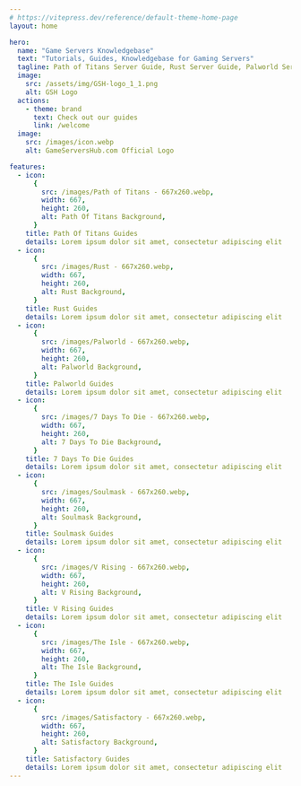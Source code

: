 ```yaml
---
# https://vitepress.dev/reference/default-theme-home-page
layout: home

hero:
  name: "Game Servers Knowledgebase"
  text: "Tutorials, Guides, Knowledgebase for Gaming Servers"
  tagline: Path of Titans Server Guide, Rust Server Guide, Palworld Server Guide, 7 Days To Die Server Guide, Soulmask Server Guide, V Rising Server Guide, The Isle Server Guide,
  image:
    src: /assets/img/GSH-logo_1_1.png
    alt: GSH Logo
  actions:
    - theme: brand
      text: Check out our guides
      link: /welcome
  image:
    src: /images/icon.webp
    alt: GameServersHub.com Official Logo

features:
  - icon:
      {
        src: /images/Path of Titans - 667x260.webp,
        width: 667,
        height: 260,
        alt: Path Of Titans Background,
      }
    title: Path Of Titans Guides
    details: Lorem ipsum dolor sit amet, consectetur adipiscing elit
  - icon:
      {
        src: /images/Rust - 667x260.webp,
        width: 667,
        height: 260,
        alt: Rust Background,
      }
    title: Rust Guides
    details: Lorem ipsum dolor sit amet, consectetur adipiscing elit
  - icon:
      {
        src: /images/Palworld - 667x260.webp,
        width: 667,
        height: 260,
        alt: Palworld Background,
      }
    title: Palworld Guides
    details: Lorem ipsum dolor sit amet, consectetur adipiscing elit
  - icon:
      {
        src: /images/7 Days To Die - 667x260.webp,
        width: 667,
        height: 260,
        alt: 7 Days To Die Background,
      }
    title: 7 Days To Die Guides
    details: Lorem ipsum dolor sit amet, consectetur adipiscing elit
  - icon:
      {
        src: /images/Soulmask - 667x260.webp,
        width: 667,
        height: 260,
        alt: Soulmask Background,
      }
    title: Soulmask Guides
    details: Lorem ipsum dolor sit amet, consectetur adipiscing elit
  - icon:
      {
        src: /images/V Rising - 667x260.webp,
        width: 667,
        height: 260,
        alt: V Rising Background,
      }
    title: V Rising Guides
    details: Lorem ipsum dolor sit amet, consectetur adipiscing elit
  - icon:
      {
        src: /images/The Isle - 667x260.webp,
        width: 667,
        height: 260,
        alt: The Isle Background,
      }
    title: The Isle Guides
    details: Lorem ipsum dolor sit amet, consectetur adipiscing elit
  - icon:
      {
        src: /images/Satisfactory - 667x260.webp,
        width: 667,
        height: 260,
        alt: Satisfactory Background,
      }
    title: Satisfactory Guides
    details: Lorem ipsum dolor sit amet, consectetur adipiscing elit
---
```

